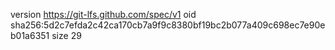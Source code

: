 version https://git-lfs.github.com/spec/v1
oid sha256:5d2c7efda2c42ca170cb7a9f9c8380bf19bc2b077a409c698ec7e90eb01a6351
size 29
